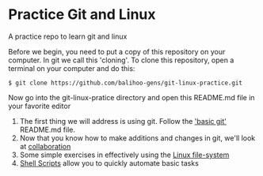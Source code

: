 # Practice Git and Linux
A practice repo to learn git and linux

Before we begin, you need to put a copy of this repository on your computer. In git we call this 'cloning'.
To clone this repository, open a terminal on your computer and do this:

    $ git clone https://github.com/balihoo-gens/git-linux-practice.git

Now go into the git-linux-pratice directory and open this README.md file in your favorite editor

1. The first thing we will address is using git. Follow the ['basic git'](basic-git) README.md file.
1. Now that you know how to make additions and changes in git, we'll look at [collaboration](git-merge-and-conflict)
1. Some simple exercises in effectively using the [Linux file-system](file-system)
1. [Shell Scripts](shell-scripts) allow you to quickly automate basic tasks

